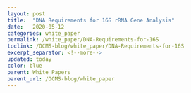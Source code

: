 ```yaml
---
layout: post
title:  "DNA Requirements for 16S rRNA Gene Analysis"
date:   2020-05-12
categories: white_paper
permalink: /white_paper/DNA-Requirements-for-16S
toclink: /OCMS-blog/white_paper/DNA-Requirements-for-16S
excerpt_separator: <!--more-->
updated: today
color: blue
parent: White Papers
parent_url: /OCMS-blog/white_paper
---
```


<br>
